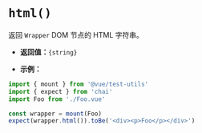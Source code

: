 # `html()`

返回 `Wrapper` DOM 节点的 HTML 字符串。

- **返回值：**`{string}`

- **示例：**

```js
import { mount } from '@vue/test-utils'
import { expect } from 'chai'
import Foo from './Foo.vue'

const wrapper = mount(Foo)
expect(wrapper.html()).toBe('<div><p>Foo</p></div>')
```
